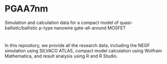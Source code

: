 # PGAA7nm
Simulation and calculation data for a compact model of quasi-ballistic/ballistic p-type nanowire gate-all-around MOSFET
#
In this repository, we provide all the research data, including the NEGF simulation using SILVACO ATLAS, compact model calculation using Wolfram Mathematica, and result analysis using R and R Studio.

